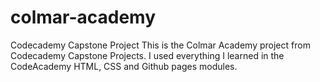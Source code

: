 # colmar-academy
Codecademy Capstone Project
This is the Colmar Academy project from Codecademy Capstone Projects. I used everything I learned in the CodeAcademy HTML, CSS and Github pages modules.

